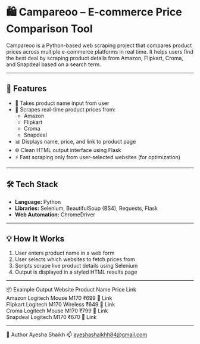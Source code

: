 # 🛍️ Campareoo – E-commerce Price Comparison Tool

Campareoo is a Python-based web scraping project that compares product prices across multiple e-commerce platforms in real time. It helps users find the best deal by scraping product details from Amazon, Flipkart, Croma, and Snapdeal based on a search term.

---

## 🚀 Features

- 🔎 Takes product name input from user
- 🛒 Scrapes real-time product prices from:
  - Amazon
  - Flipkart
  - Croma
  - Snapdeal
- 📊 Displays name, price, and link to product page
- 🌐 Clean HTML output interface using Flask
- ⚡ Fast scraping only from user-selected websites (for optimization)

---

## 🛠️ Tech Stack

- **Language:** Python  
- **Libraries:** Selenium, BeautifulSoup (BS4), Requests, Flask  
- **Web Automation:** ChromeDriver  

---
## 💡 How It Works

1. User enters product name in a web form
2. User selects which websites to fetch prices from
3. Scripts scrape live product details using Selenium
4. Output is displayed in a styled HTML results page

---
📦 Example Output
Website	Product Name	Price	Link</br>
Amazon	Logitech Mouse M170	₹699	🔗 Link</br>
Flipkart	Logitech M170 Wireless	₹649	🔗 Link</br>
Croma	Logitech Mouse M170	₹799	🔗 Link</br>
Snapdeal	Logitech M170	₹670	🔗 Link</br>

---
🧠 Author
Ayesha Shaikh
📫 ayeshashaikhh84@gmail.com



